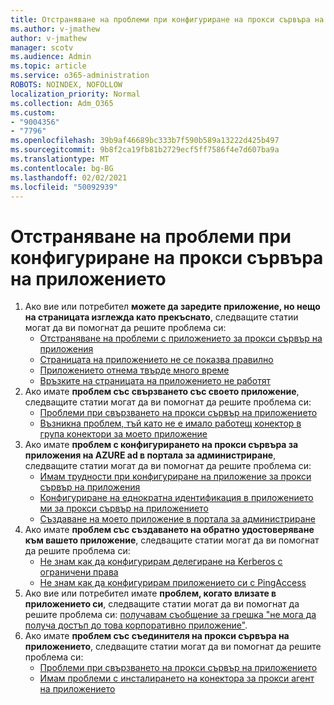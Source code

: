 ```yaml
---
title: Отстраняване на проблеми при конфигуриране на прокси сървъра на приложението
ms.author: v-jmathew
author: v-jmathew
manager: scotv
ms.audience: Admin
ms.topic: article
ms.service: o365-administration
ROBOTS: NOINDEX, NOFOLLOW
localization_priority: Normal
ms.collection: Adm_O365
ms.custom:
- "9004356"
- "7796"
ms.openlocfilehash: 39b9af46689bc333b7f590b589a13222d425b497
ms.sourcegitcommit: 9b8f2ca19fb81b2729ecf5ff7586f4e7d607ba9a
ms.translationtype: MT
ms.contentlocale: bg-BG
ms.lasthandoff: 02/02/2021
ms.locfileid: "50092939"
---
```

# <a name="resolve-problems-when-configuring-the-app-proxy"></a>Отстраняване на проблеми при конфигуриране на прокси сървъра на приложението

1. Ако вие или потребител **можете да заредите приложение, но нещо на страницата изглежда като прекъснато**, следващите статии могат да ви помогнат да решите проблема си:
    - [Отстраняване на проблеми с приложението за прокси сървър на приложения](https://docs.microsoft.com/azure/active-directory/manage-apps/application-proxy-debug-apps)
    - [Страницата на приложението не се показва правилно](https://docs.microsoft.com/azure/active-directory/application-proxy-page-appearance-broken-problem)
    - [Приложението отнема твърде много време](https://docs.microsoft.com/azure/active-directory/application-proxy-page-load-speed-problem)
    - [Връзките на страницата на приложението не работят](https://docs.microsoft.com/azure/active-directory/application-proxy-page-links-broken-problem)
2. Ако имате **проблем със свързването със своето приложение**, следващите статии могат да ви помогнат да решите проблема си:
    - [Проблеми при свързването на прокси сървър на приложението](https://docs.microsoft.com/azure/active-directory/manage-apps/application-proxy-debug-connectors)
    - [Възникна проблем, тъй като не е имало работещ конектор в група конектори за моето приложение](https://docs.microsoft.com/azure/active-directory/application-proxy-connectivity-no-working-connector)
3. Ако имате **проблем с конфигурирането на прокси сървъра за приложения на AZURE ad в портала за администриране**, следващите статии могат да ви помогнат да решите проблема си:
    - [Имам трудности при конфигуриране на приложение за прокси сървър на приложения](https://docs.microsoft.com/azure/active-directory/application-proxy-config-how-to)
    - [Конфигуриране на еднократна идентификация в приложението ми за прокси сървър на приложението](https://docs.microsoft.com/azure/active-directory/application-proxy-config-sso-how-to)
    - [Създаване на моето приложение в портала за администриране](https://docs.microsoft.com/azure/active-directory/application-proxy-config-problem)
4. Ако имате **проблем със създаването на обратно удостоверяване към вашето приложение**, следващите статии могат да ви помогнат да решите проблема си:
    - [Не знам как да конфигурирам делегиране на Kerberos с ограничени права](https://docs.microsoft.com/azure/active-directory/application-proxy-back-end-kerberos-constrained-delegation-how-to)
    - [Не знам как да конфигурирам приложението си с PingAccess](https://docs.microsoft.com/azure/active-directory/application-proxy-back-end-ping-access-how-to)
5. Ако вие или потребител имате **проблем, когато влизате в приложението си**, следващите статии могат да ви помогнат да решите проблема си: [получавам съобщение за грешка "не мога да получа достъп до това корпоративно приложение"](https://docs.microsoft.com/azure/active-directory/application-proxy-sign-in-bad-gateway-timeout-error).
6. Ако имате **проблем със съединителя на прокси сървъра на приложението**, следващите статии могат да ви помогнат да решите проблема си:
    - [Проблеми при свързването на прокси сървър на приложението](https://docs.microsoft.com/azure/active-directory/manage-apps/application-proxy-debug-connectors)
    - [Имам проблеми с инсталирането на конектора за прокси агент на приложението](https://docs.microsoft.com/azure/active-directory/application-proxy-connector-installation-problem)
